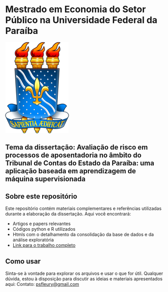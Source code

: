 # Mestrado em Economia do Setor Público na Universidade Federal da Paraíba 
![Capa do Repositório](Brasão_UFPB.png)

## Tema da dissertação: Avaliação de risco em processos de aposentadoria no âmbito do Tribunal de Contas do Estado da Paraíba: uma aplicação baseada em aprendizagem de máquina supervisionada

## Sobre este repositório
Este repositório contém materiais complementares e referências utilizadas durante a elaboração da dissertação. Aqui você encontrará:
- Artigos e papers relevantes
- Códigos python e R utilizados
- Htmls com o detalhamento da consolidação da base de dados e da análise exploratória
- [Link para o trabalho completo](link-para-o-seu-trabalho)

## Como usar
Sinta-se à vontade para explorar os arquivos e usar o que for útil. Qualquer dúvida, estou à disposição para discutir as ideias e materiais apresentados aqui:
Contato: psfleury@gmail.com

